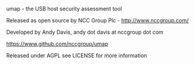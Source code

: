umap - the USB host security assessment tool 

Released as open source by NCC Group Plc - http://www.nccgroup.com/

Developed by Andy Davis, andy dot davis at nccgroup dot com

https://www.github.com/nccgroup/umap

Released under AGPL see LICENSE for more information

